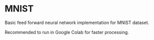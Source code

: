 # MNIST

Basic feed forward neural network implementation for MNIST dataset.

Recommended to run in Google Colab for faster processing.
